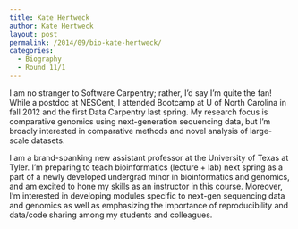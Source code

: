 ```yaml
---
title: Kate Hertweck
author: Kate Hertweck
layout: post
permalink: /2014/09/bio-kate-hertweck/
categories:
  - Biography
  - Round 11/1
---
```

I am no stranger to Software Carpentry; rather, I&#8217;d say I&#8217;m quite the fan! While a postdoc at NESCent, I attended Bootcamp at U of North Carolina in fall 2012 and the first Data Carpentry last spring. My research focus is comparative genomics using next-generation sequencing data, but I&#8217;m broadly interested in comparative methods and novel analysis of large-scale datasets.

I am a brand-spanking new assistant professor at the University of Texas at Tyler. I&#8217;m preparing to teach bioinformatics (lecture + lab) next spring as a part of a newly developed undergrad minor in bioinformatics and genomics, and am excited to hone my skills as an instructor in this course. Moreover, I&#8217;m interested in developing modules specific to next-gen sequencing data and genomics as well as emphasizing the importance of reproducibility and data/code sharing among my students and colleagues.